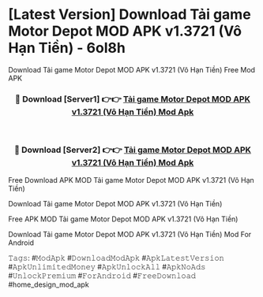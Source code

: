 # [Latest Version] Download Tải game Motor Depot MOD APK v1.3721 (Vô Hạn Tiền) - 6ol8h

Download Tải game Motor Depot MOD APK v1.3721 (Vô Hạn Tiền) Free Mod APK

<div align="center">
<h3>🔴 Download [Server1] 👉👉 <a href="https://apk-comot.site?title=Tải_game_Motor_Depot_MOD_APK_v1.3721_(Vô_Hạn_Tiền)">Tải game Motor Depot MOD APK v1.3721 (Vô Hạn Tiền) Mod Apk</a></h3><br>

<h3>🔴 Download [Server2] 👉👉 <a href="https://apk-comot.site?title=Tải_game_Motor_Depot_MOD_APK_v1.3721_(Vô_Hạn_Tiền)">Tải game Motor Depot MOD APK v1.3721 (Vô Hạn Tiền) Mod Apk</a></h3>
</div>


Free Download APK MOD Tải game Motor Depot MOD APK v1.3721 (Vô Hạn Tiền)

Download Tải game Motor Depot MOD APK v1.3721 (Vô Hạn Tiền) 

Free APK MOD Tải game Motor Depot MOD APK v1.3721 (Vô Hạn Tiền) 

Download Tải game Motor Depot MOD APK v1.3721 (Vô Hạn Tiền) Mod For Android

𝚃𝚊𝚐𝚜: #𝙼𝚘𝚍𝙰𝚙𝚔 #𝙳𝚘𝚠𝚗𝚕𝚘𝚊𝚍𝙼𝚘𝚍𝙰𝚙𝚔 #𝙰𝚙𝚔𝙻𝚊𝚝𝚎𝚜𝚝𝚅𝚎𝚛𝚜𝚒𝚘𝚗 #𝙰𝚙𝚔𝚄𝚗𝚕𝚒𝚖𝚒𝚝𝚎𝚍𝙼𝚘𝚗𝚎𝚢 #𝙰𝚙𝚔𝚄𝚗𝚕𝚘𝚌𝚔𝙰𝚕𝚕 #𝙰𝚙𝚔𝙽𝚘𝙰𝚍𝚜 #𝚄𝚗𝚕𝚘𝚌𝚔𝙿𝚛𝚎𝚖𝚒𝚞𝚖 #𝙵𝚘𝚛𝙰𝚗𝚍𝚛𝚘𝚒𝚍 #𝙵𝚛𝚎𝚎𝙳𝚘𝚠𝚗𝚕𝚘𝚊𝚍 #home_design_mod_apk